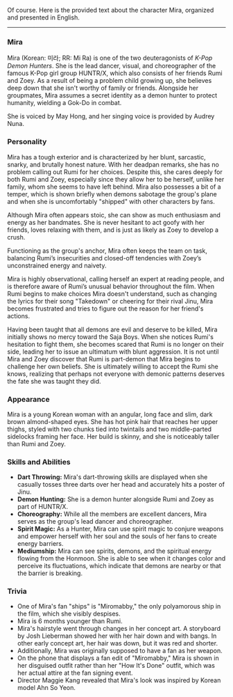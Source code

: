 Of course. Here is the provided text about the character Mira, organized and presented in English.

---

### **Mira**

Mira (Korean: 미라; RR: Mi Ra) is one of the two deuteragonists of _K-Pop Demon Hunters_. She is the lead dancer, visual, and choreographer of the famous K-Pop girl group HUNTR/X, which also consists of her friends Rumi and Zoey. As a result of being a problem child growing up, she believes deep down that she isn't worthy of family or friends. Alongside her groupmates, Mira assumes a secret identity as a demon hunter to protect humanity, wielding a Gok-Do in combat.

She is voiced by May Hong, and her singing voice is provided by Audrey Nuna.

### **Personality**

Mira has a tough exterior and is characterized by her blunt, sarcastic, snarky, and brutally honest nature. With her deadpan remarks, she has no problem calling out Rumi for her choices. Despite this, she cares deeply for both Rumi and Zoey, especially since they allow her to be herself, unlike her family, whom she seems to have left behind. Mira also possesses a bit of a temper, which is shown briefly when demons sabotage the group's plane and when she is uncomfortably "shipped" with other characters by fans.

Although Mira often appears stoic, she can show as much enthusiasm and energy as her bandmates. She is never hesitant to act goofy with her friends, loves relaxing with them, and is just as likely as Zoey to develop a crush.

Functioning as the group's anchor, Mira often keeps the team on task, balancing Rumi’s insecurities and closed-off tendencies with Zoey’s unconstrained energy and naivety.

Mira is highly observational, calling herself an expert at reading people, and is therefore aware of Rumi’s unusual behavior throughout the film. When Rumi begins to make choices Mira doesn't understand, such as changing the lyrics for their song "Takedown" or cheering for their rival Jinu, Mira becomes frustrated and tries to figure out the reason for her friend's actions.

Having been taught that all demons are evil and deserve to be killed, Mira initially shows no mercy toward the Saja Boys. When she notices Rumi's hesitation to fight them, she becomes scared that Rumi is no longer on their side, leading her to issue an ultimatum with blunt aggression. It is not until Mira and Zoey discover that Rumi is part-demon that Mira begins to challenge her own beliefs. She is ultimately willing to accept the Rumi she knows, realizing that perhaps not everyone with demonic patterns deserves the fate she was taught they did.

### **Appearance**

Mira is a young Korean woman with an angular, long face and slim, dark brown almond-shaped eyes. She has hot pink hair that reaches her upper thighs, styled with two chunks tied into twintails and two middle-parted sidelocks framing her face. Her build is skinny, and she is noticeably taller than Rumi and Zoey.

### **Skills and Abilities**

- **Dart Throwing:** Mira's dart-throwing skills are displayed when she casually tosses three darts over her head and accurately hits a poster of Jinu.
- **Demon Hunting:** She is a demon hunter alongside Rumi and Zoey as part of HUNTR/X.
- **Choreography:** While all the members are excellent dancers, Mira serves as the group's lead dancer and choreographer.
- **Spirit Magic:** As a Hunter, Mira can use spirit magic to conjure weapons and empower herself with her soul and the souls of her fans to create energy barriers.
- **Mediumship:** Mira can see spirits, demons, and the spiritual energy flowing from the Honmoon. She is able to see when it changes color and perceive its fluctuations, which indicate that demons are nearby or that the barrier is breaking.

### **Trivia**

- One of Mira's fan "ships" is "Miromabby," the only polyamorous ship in the film, which she visibly despises.
- Mira is 6 months younger than Rumi.
- Mira's hairstyle went through changes in her concept art. A storyboard by Josh Lieberman showed her with her hair down and with bangs. In other early concept art, her hair was down, but it was red and shorter.
- Additionally, Mira was originally supposed to have a fan as her weapon.
- On the phone that displays a fan edit of "Miromabby," Mira is shown in her disguised outfit rather than her "How It's Done" outfit, which was her actual attire at the fan signing event.
- Director Maggie Kang revealed that Mira's look was inspired by Korean model Ahn So Yeon.
